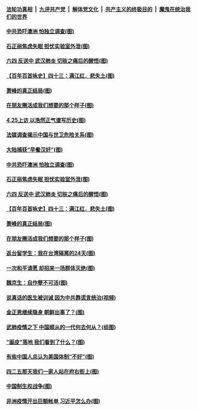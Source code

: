 ####  [法轮功真相](../../../../basic/blob/master/README.md?t=04290201) &nbsp;|&nbsp; [九评共产党](../../../../9ping.md/blob/master/README.md?t=04290201) &nbsp;|&nbsp; [解体党文化](../../../../jtdwh.md/blob/master/README.md?t=04290201)  &nbsp;|&nbsp; [共产主义的终极目的](../../../../gczydzjmd.md/blob/master/README.md?t=04290201) &nbsp;|&nbsp; [魔鬼在统治我们的世界](../../../../mgztzwmdsj.md/blob/master/README.md?t=04290201) 

#### [中共恐吓澳洲 怕独立调查(图)](../pages/p4/931386.md?t=04290201) 

#### [石正丽焦虑失眠 担忧实验室外泄(图)](../pages/p4/931384.md?t=04290201) 

#### [六四 反送中 武汉肺炎 切肤之痛后的醒悟(图)](../pages/p4/931236.md?t=04290201) 

#### [【百年百首咏史】四十三：满江红．悲失土(图)](../pages/p4/931368.md?t=04290201) 

#### [萧峰的真正结局(图)](../pages/p4/931251.md?t=04290201) 

#### [在朋友圈活成我们想要的那个样子(图)](../pages/p4/931250.md?t=04290201) 

#### [4.25上访 以浩然正气谱写历史(图)](../pages/p4/931408.md?t=04290201) 

#### [法媒调查揭示中国与世卫危险关系(图)](../pages/p4/931401.md?t=04290201) 

#### [大陆捕获“早餐汉奸”(图)](../pages/p4/931396.md?t=04290201) 

#### [中共恐吓澳洲 怕独立调查(图)](../pages/p4/931386.md?t=04290201) 

#### [石正丽焦虑失眠 担忧实验室外泄(图)](../pages/p4/931384.md?t=04290201) 

#### [六四 反送中 武汉肺炎 切肤之痛后的醒悟(图)](../pages/p4/931236.md?t=04290201) 

#### [【百年百首咏史】四十三：满江红．悲失土(图)](../pages/p4/931368.md?t=04290201) 

#### [萧峰的真正结局(图)](../pages/p4/931251.md?t=04290201) 

#### [在朋友圈活成我们想要的那个样子(图)](../pages/p4/931250.md?t=04290201) 

#### [返台留学生：我在台湾隔离的24天(图)](../pages/p4/931243.md?t=04290201) 

#### [一次和平请愿 却招来一场群体灭绝(图)](../pages/p4/931017.md?t=04290201) 

#### [魏京生：自作孽不可活(图)](../pages/p4/931241.md?t=04290201) 

#### [说真话的医生被训诫 因为中共靠谎言统治(视频)](../pages/p4/931235.md?t=04290201) 

#### [金正恩继续隐身 朝鲜出事了？(图)](../pages/p4/931244.md?t=04290201) 

#### [武肺疫情之下 中国顺从的一代何去何从？(组图)](../pages/p4/931140.md?t=04290201) 

#### [“画皮”落地 我们看到了什么？(图)](../pages/p4/931122.md?t=04290201) 

#### [有些中国人总认为美国体制“不好”(图)](../pages/p4/931124.md?t=04290201) 

#### [四二五那天我们一家人站在府右街上(图)](../pages/p4/931016.md?t=04290201) 

#### [中国制生权战争(图)](../pages/p4/931117.md?t=04290201) 

#### [非洲疫情开出巨额帐单 习近平怎么办(图)](../pages/p4/931086.md?t=04290201) 

